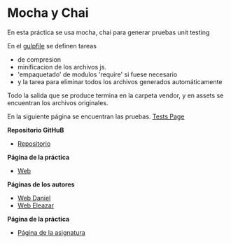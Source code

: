 # Mocha y Chai

En esta práctica se usa mocha, chai para generar pruebas unit testing

En el [gulpfile](./gulpfile.js) se definen tareas
- de compresion
- minificacion de los archivos js.
- 'empaquetado' de modulos 'require' si fuese necesario
- y la tarea para eliminar todos los archivos generados automáticamente

Todo la salida que se produce termina en la carpeta vendor, y en assets se encuentran
los archivos originales.

En la siguiente página se encuentran las pruebas. [Tests Page](http://ull-esit-gradoii-pl.github.io/mocha-y-chai-ele-daniel-1/test/index.html)

**Repositorio GitHuB**

* [Repositorio](https://github.com/ULL-ESIT-GRADOII-PL/mocha-y-chai-ele-daniel-1)

**Página de la práctica**

* [Web](http://ull-esit-gradoii-pl.github.io/mocha-y-chai-ele-daniel-1/)

**Páginas de los autores**

* [Web Daniel](http://alu0100783230.github.io/)
* [Web Eleazar](http://elediaz.github.io/public/portafolio.html)


**Página de la práctica**

* [Página de la asignatura](https://campusvirtual.ull.es/1516/mod/page/view.php?id=177984)

